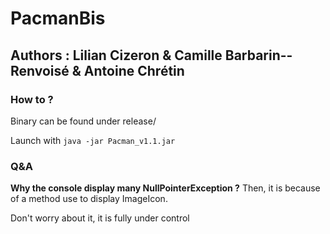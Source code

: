 # PacmanBis
## Authors : Lilian Cizeron & Camille Barbarin--Renvoisé & Antoine Chrétin

### How to ?
Binary can be found under release/

Launch with `java -jar Pacman_v1.1.jar`

### Q&A
**Why the console display many NullPointerException ?**
Then, it is because of a method use to display ImageIcon.

Don't worry about it, it is fully under control
